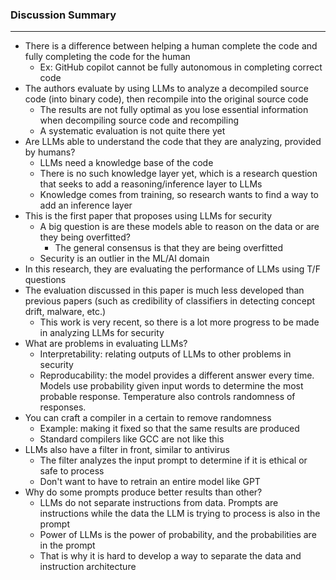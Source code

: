 ### Discussion Summary

---
- There is a difference between helping a human complete the code and fully completing the code for the human
  - Ex: GitHub copilot cannot be fully autonomous in completing correct code
- The authors evaluate by using LLMs to analyze a decompiled source code (into binary code), then recompile into the original source code
  - The results are not fully optimal as you lose essential information when decompiling source code and recompiling
  - A systematic evaluation is not quite there yet
- Are LLMs able to understand the code that they are analyzing, provided by humans?
  - LLMs need a knowledge base of the code
  - There is no such knowledge layer yet, which is a research question that seeks to add a reasoning/inference layer to LLMs
  - Knowledge comes from training, so research wants to find a way to add an inference layer
- This is the first paper that proposes using LLMs for security
  - A big question is are these models able to reason on the data or are they being overfitted?
    - The general consensus is that they are being overfitted
  - Security is an outlier in the ML/AI domain
- In this research, they are evaluating the performance of LLMs using T/F questions
- The evaluation discussed in this paper is much less developed than previous papers (such as credibility of classifiers in detecting concept drift, malware, etc.)
  - This work is very recent, so there is a lot more progress to be made in analyzing LLMs for security
- What are problems in evaluating LLMs?
  - Interpretability: relating outputs of LLMs to other problems in security
  - Reproducability: the model provides a different answer every time. Models use probability given input words to determine the most probable response. Temperature also controls randomness of responses.
- You can craft a compiler in a certain to remove randomness
  - Example: making it fixed so that the same results are produced
  - Standard compilers like GCC are not like this
- LLMs also have a filter in front, similar to antivirus
  - The filter analyzes the input prompt to determine if it is ethical or safe to process
  - Don't want to have to retrain an entire model like GPT
- Why do some prompts produce better results than other?
  - LLMs do not separate instructions from data. Prompts are instructions while the data the LLM is trying to process is also in the prompt
  - Power of LLMs is the power of probability, and the probabilities are in the prompt
  - That is why it is hard to develop a way to separate the data and instruction architecture

